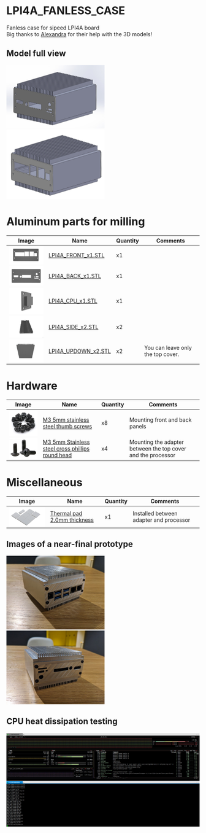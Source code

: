 # LPI4A_FANLESS_CASE
Fanless case for sipeed LPI4A board  
Big thanks to [Alexandra](https://t.me/AlexandraUstyuzhaninova) for their help with the 3D models!


## Model full view
<p float="left">
    <img src="./images/LPI4A_FANLESS_CASE_BACK.jpg" width="256"/>
    <img src="./images/LPI4A_FANLESS_CASE_FRONT.png" width="256"/>
</p>

# Aluminum parts for milling 
|Image|Name|Quantity|Comments|
|---|---|---|---|
|<img src="./images/LPI4A_FRONT.png" width="150" align="center"> |[LPI4A_FRONT_x1.STL](./STL/LPI4A_FRONT_x1.STL)|x1||
|<img src="./images/LPI4A_BACK.png" width="150" align="center"> |[LPI4A_BACK_x1.STL](./STL/LPI4A_BACK_x1.STL)|x1||
|<img src="./images/LPI4A_CPU.png" width="150" align="center"> |[LPI4A_CPU_x1.STL](./STL/LPI4A_CPU_x1.STL)|x1||
|<img src="./images/LPI4A_SIDE.png" width="150" align="center"> |[LPI4A_SIDE_x2.STL](./STL/LPI4A_SIDE_x2.STL)|x2||
|<img src="./images/LPI4A_UPDOWN.png" width="150" align="center"> |[LPI4A_UPDOWN_x2.STL](./STL/LPI4A_UPDOWN_x2.STL)|x2|You can leave only the top cover.|

# Hardware
|Image|Name|Quantity|Comments|
|---|---|---|---|
|<img src="./images/m3_5mm_frontback.png" width="150" align="center">|[M3 5mm stainless steel thumb screws](https://aliexpress.ru/item/1005003319197693.html?spm=a2g2w.orderdetail.0.0.67d24aa68a02Ft&sku_id=12000028684114331)|x8|Мounting front and back panels|
|<img src="./images/m3_5mm_cpu.png" width="150" align="center">|[M3 5mm Stainless steel cross phillips round head](https://aliexpress.ru/item/1005004090390208.html?spm=a2g2w.detail.similar_rcmd.7.56cf26c8AlAUUY&mixer_rcmd_bucket_id=aerabtestalgoRecommendAbV25_controlRu1&pdp_trigger_item_id=0_1005002496382349&ru_algo_pv_id=2807e7-61b690-8423cd-560721-1718103600&scenario=aerSimilarItemPdpRcmd&sku_id=12000027997880531&traffic_source=recommendation&type_rcmd=core)|x4|Mounting the adapter between the top cover and the processor|



# Miscellaneous
|Image|Name|Quantity|Comments|
|---|---|---|---|
|<img src="./images/thermal_pad.png" width="150" align="center">|[Thermal pad 2.0mm thickness](https://aliexpress.ru/item/1005003020892456.html?spm=a2g2w.orderdetail.0.0.178a4aa6qbgcXl&sku_id=12000029332866957)|x1|Installed between adapter and processor|




## Images of a near-final prototype

<p float="left">
    <img src="./images/LPI4A_FANLESS_CASE_FRONT_PHOTO.jpg" width="256"/>
    <img src="./images/LPI4A_FANLESS_CASE_BACK_PHOTO.jpg" width="256"/>
</p>

## CPU heat dissipation testing
<img src="./images/load_testing_temperature.png" width="512"/>


